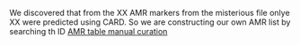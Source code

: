 We discovered that from the XX AMR markers from the misterious file onlye XX were predicted using CARD.
So we are constructing our own AMR list by searching th ID 
[AMR table manual curation](https://docs.google.com/spreadsheets/d/1ThsVn6QuIEPvFqe_SwG1PawEghqHgQdvNgGiZd40jXY/edit?usp=sharing)  
